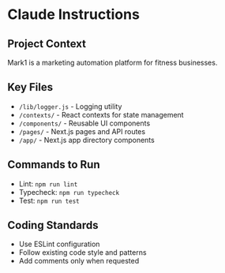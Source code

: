 # Claude Instructions

## Project Context
Mark1 is a marketing automation platform for fitness businesses.

## Key Files
- `/lib/logger.js` - Logging utility
- `/contexts/` - React contexts for state management 
- `/components/` - Reusable UI components
- `/pages/` - Next.js pages and API routes
- `/app/` - Next.js app directory components

## Commands to Run
- Lint: `npm run lint`
- Typecheck: `npm run typecheck` 
- Test: `npm run test`

## Coding Standards
- Use ESLint configuration
- Follow existing code style and patterns
- Add comments only when requested
